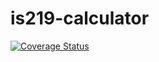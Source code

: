 # is219-calculator

[![Coverage Status](https://coveralls.io/repos/github/jar243/is219-calculator/badge.svg?branch=main)](https://coveralls.io/github/jar243/is219-calculator?branch=main)